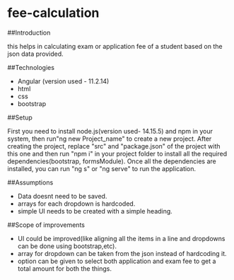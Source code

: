 # fee-calculation

##Introduction

this helps in calculating exam or application fee of a student based on the json data provided.

##Technologies

- Angular (version used - 11.2.14)
- html
- css
- bootstrap


##Setup

First you need to install node.js(version used- 14.15.5) and npm in your system, then run"ng new Project_name" to create a new project. After creating the project, replace "src" and "package.json" of the project with this one and then run "npm i" in your project folder to install all the required dependencies(bootstrap, formsModule).
Once all the dependencies are installed, you can run "ng s" or "ng serve" to run the application.

##Assumptions

- Data doesnt need to be saved.
- arrays for each dropdown is hardcoded.
- simple UI needs to be created with a simple heading.

##Scope of improvements

- UI could be improved(like aligning all the items in a line and dropdowns can be done using bootstrap,etc).
- array for dropdown can be taken from the json instead of hardcoding it.
- option can be given to select both application and exam fee to get a total amount for both the things.
